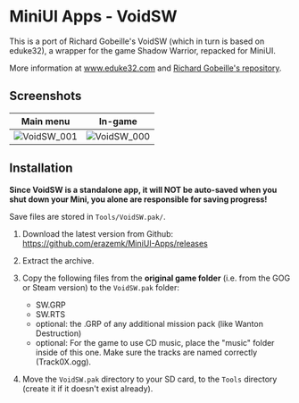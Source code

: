 # MiniUI Apps - VoidSW

This is a port of Richard Gobeille's VoidSW (which in turn is based on eduke32), a wrapper for the game Shadow Warrior, repacked for MiniUI. 

More information at www.eduke32.com and [Richard Gobeille's repository](https://voidpoint.io/terminx/eduke32).

## Screenshots
|                 Main menu                 |                 In-game                 |
|:-----------------------------------------:|:---------------------------------------:|
|![VoidSW_001](https://user-images.githubusercontent.com/97309764/170036765-cd42ca10-2ba1-4c11-b02a-c7fd2d347358.png)|![VoidSW_000](https://user-images.githubusercontent.com/97309764/170036810-5bc72b09-196a-4a5c-9675-a978d93866a0.png)|


## Installation

**Since VoidSW is a standalone app, it will NOT be auto-saved when you shut down your Mini,
you alone are responsible for saving progress!**

Save files are stored in `Tools/VoidSW.pak/`.


1. Download the latest version from Github: https://github.com/erazemk/MiniUI-Apps/releases
2. Extract the archive.
3. Copy the following files from the **original game folder** (i.e. from the GOG or Steam version) to the `VoidSW.pak` folder:

   - SW.GRP
   - SW.RTS 
   - optional: the .GRP of any additional mission pack (like Wanton Destruction)
   - optional: For the game to use CD music, place the "music" folder inside of this one. Make sure the tracks are named correctly (Track0X.ogg).


4. Move the `VoidSW.pak` directory to your SD card, to the `Tools` directory (create it if it doesn't exist already).
